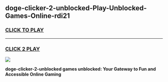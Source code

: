 
## doge-clicker-2-unblocked-Play-Unblocked-Games-Online-rdi21
<h3>
<a href="https://premium76.site?title=doge-clicker-2-unblocked&ref=25A">CLICK TO PLAY</a></h3>
<hr>

<h3>
<a href="https://premium76.site?title=doge-clicker-2-unblocked&ref=25A">CLICK 2 PLAY</a>
  
</h3>

<a href="https://premium76.site?title=doge-clicker-2-unblocked&ref=25A"><img src="https://clearcache.store/games.png"></a>


**doge-clicker-2-unblocked games unblocked: Your Gateway to Fun and Accessible Online Gaming**
